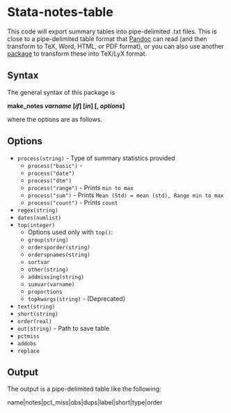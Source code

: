 # Stata-notes-table

This code will export summary tables into pipe-delimited .txt files. This is close to a pipe-delimited table format that [Pandoc](http://pandoc.org/MANUAL.html#tables) can read (and then transform to TeX, Word, HTML, or PDF format), or you can also use another [package](https://github.com/mcaceresb/tablefill) to transform these into TeX/LyX format.

## Syntax

The general syntax of this package is 

**make_notes _varname_ [_if_] [_in_] [, _options_]**

where the options are as follows.

## Options

- `process(string)` - Type of summary statistics provided
    - `process("basic")` - 
    - `process("date")`
    - `process("dtm")`
    - `process("range")` - Prints `min to max`
    - `process("sum")` - Prints `Mean (Std) = mean (std), Range min to max`
    - `process("count")` - Prints `count`
- `regex(string)`
- `dates(numlist)`
- `top(integer)`
    - Options used only with `top()`:
    - `group(string)`
    - `ordersporder(string)`
    - `orderspnames(string)`
    - `sortvar`
    - `other(string)`
    - `addmissing(string)`
    - `sumvar(varname)`
    - `proportions`
    - `topkwargs(string)` - (Deprecated)
- `text(string)`
- `short(string)`
- `order(real)`
- `out(string)` - Path to save table
- `pctmiss`
- `addobs`
- `replace`

## Output

The output is a pipe-delimited table like the following:

name|notes|pct_miss|obs|dups|label|short|type|order

